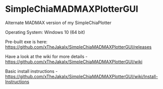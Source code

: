 # SimpleChiaMADMAXPlotterGUI
Alternate MADMAX version of my SimpleChiaPlotter

Operating System: Windows 10 (64 bit)

Pre-built exe is here: https://github.com/xTheJakalx/SimpleChiaMADMAXPlotterGUI/releases

Have a look at the wiki for more details - https://github.com/xTheJakalx/SimpleChiaMADMAXPlotterGUI/wiki

Basic install instructions - https://github.com/xTheJakalx/SimpleChiaMADMAXPlotterGUI/wiki/Install-Instructions
